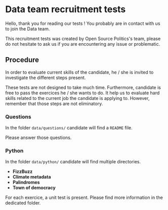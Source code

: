 # Data team recruitment tests

Hello, thank you for reading our tests ! You probably are in contact with us to join the Data team.

This recruitment tests was created by Open Source Politics's team, please do not hesitate to ask us if you are encountering any issue or problematic.

## Procedure

In order to evaluate current skills of the candidate, he / she is invited to investigate the different steps present. 

These tests are not designed to take much time. Furthermore, candidate is free to pass the exercices he / she wants to do. It help us to evaluate hard skills related to the current job the candidate is applying to. However, remember that those steps are not eliminatory. 

### Questions

In the folder `data/questions/` candidate will find a `README` file.  

Please answer those questions.

### Python

In the folder `data/python/` candidate will find multiple directories.

* **FizzBuzz**
* **Climate metadata**
* **Palindromes**
* **Town of democracy**

For each exercice, a unit test is present. Please find more information in the dedicated folder.

